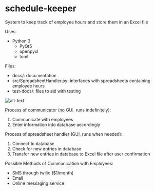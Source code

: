# schedule-keeper
System to keep track of employee hours and store them in an Excel file

Uses:
* Python 3
  * PyQt5
  * openpyxl
  * toml

Files:
* docs/: documentation
* src/SpreadsheetHandler.py: interfaces with spreadsheets containing employee hours
* test-docs/: files to aid with testing

![alt-text](https://raw.githubusercontent.com/prophetofxenu/schedule-keeper/master/docs/flow-diagram.png "Flow Diagram")

Process of communicator (no GUI, runs indefinitely):
1. Communicate with employees
2. Enter information into database accordingly

Process of spreadsheet handler (GUI, runs when needed):
1. Connect to database
2. Check for new entries in database
3. Transfer new entries in database to Excel file after user confirmation

Possible Methods of Communication with Employees:
* SMS through twilio ($1/month)
* Email
* Online messaging service
